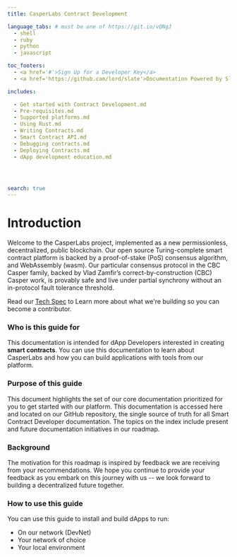 ```yaml
---
title: CasperLabs Contract Development

language_tabs: # must be one of https://git.io/vQNgJ
  - shell
  - ruby
  - python
  - javascript

toc_footers:
  - <a href='#'>Sign Up for a Developer Key</a>
  - <a href='https://github.com/lord/slate'>Documentation Powered by Slate</a>

includes:

  - Get started with Contract Development.md
  - Pre-requisites.md
  - Supported platforms.md
  - Using Rust.md
  - Writing Contracts.md
  - Smart Contract API.md
  - Debugging contracts.md
  - Deploying Contracts.md
  - dApp development education.md




search: true
---
```


# Introduction

Welcome to the CasperLabs project, implemented as a new permissionless, decentralized, public blockchain. Our open source Turing-complete smart contract platform is backed by a proof-of-stake (PoS) consensus algorithm, and WebAssembly (wasm). Our particular consensus protocol in the CBC Casper family, backed by Vlad Zamfir’s correct-by-construction (CBC) Casper work, is provably safe and live under partial synchrony without an in-protocol fault tolerance threshold.

Read our [Tech Spec](https://techspec.casperlabs.io/en/latest/) to Learn more about what we're building so you can become a contributor. 

### Who is this guide for

This documentation is intended for dApp Developers interested in creating **smart contracts**. You can use this documentation to learn about CasperLabs and how you can build applications with tools from our platform.

### Purpose of this guide

This document highlights the set of our core documentation prioritized for you to get started with our platform. This documentation is accessed here and located on our GitHub repository, the single source of truth for all Smart Contract Developer documentation.  The topics on the index include present and future documentation initiatives in our roadmap.

### Background

The motivation for this roadmap is inspired by feedback we are receiving from your recommendations. We hope you continue to provide your feedback as you embark on this journey with us -- we look forward to building a decentralized future together.

### How to use this guide

You can use this guide to install and build dApps to run: 

- On our network (DevNet) 
- Your network of choice 
- Your local environment

